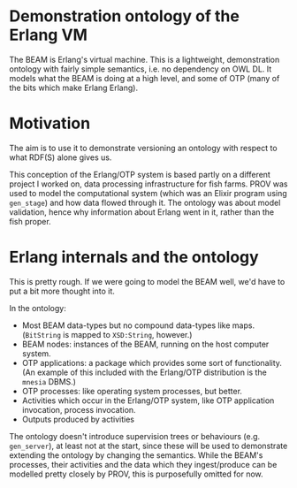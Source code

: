 # Demonstration ontology of the Erlang VM

The BEAM is Erlang's virtual machine. This is a lightweight, 
demonstration ontology with fairly simple semantics, i.e. no dependency 
on OWL DL. It models what the BEAM is doing at a high level, and some 
of OTP (many of the bits which make Erlang Erlang).

# Motivation

The aim is to use it to demonstrate versioning an ontology with respect
to what RDF(S) alone gives us.

This conception of the Erlang/OTP system is based partly on a different
project I worked on, data processing infrastructure for fish farms. 
PROV was used to model the computational system (which was an Elixir 
program using `gen_stage`) and how data flowed through it. The ontology
was about model validation, hence why information about Erlang went in 
it, rather than the fish proper.

# Erlang internals and the ontology

This is pretty rough. If we were going to model the BEAM well, we'd have
to put a bit more thought into it. 

In the ontology:

  - Most BEAM data-types but no compound data-types like maps. (`BitString` is mapped to `XSD:String`, however.)
  - BEAM nodes: instances of the BEAM, running on the host computer system.
  - OTP applications: a package which provides some sort of functionality. (An example of this included with the Erlang/OTP distribution is the `mnesia` DBMS.)
  - OTP processes: like operating system processes, but better.
  - Activities which occur in the Erlang/OTP system, like OTP application invocation, process invocation.
  - Outputs produced by activities

The ontology doesn't introduce supervision trees or behaviours (e.g. 
`gen_server`), at least not at the start, since these will be used to
demonstrate extending the ontology by changing the semantics. While the
BEAM's processes, their activities and the data which they ingest/produce
can be modelled pretty closely by PROV, this is purposefully omitted for
now.
